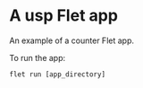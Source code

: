 # A usp Flet app

An example of a counter Flet app.

To run the app:

```
flet run [app_directory]
```